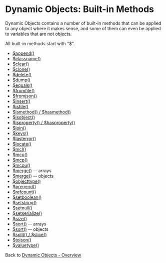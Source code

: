 # Dynamic Objects: Built-in Methods

<PageHeader />

Dynamic Objects contains a number of built-in methods that can be applied to any object where it makes sense, and some of them can even be applied to variables that are not objects.

All built-in methods start with "\$".

- [\$append()](./../method-$append())
- [\$classname()](./../method-$classname())
- [\$clear()](./../method-$clear())
- [\$clone()](./../method-$clone())
- [\$delete()](./../method-$delete())
- [\$dump()](./../method-$dump())
- [\$equals()](./../method-$equals())
- [\$fromfile()](./../method-$fromfile())
- [\$fromjson()](./../method-$fromjson())
- [\$insert()](./../method-$insert())
- [\$isfile()](./../method-$isfile())
- [\$ismethod() / \$hasmethod()](./../method-$ismethod()-&-$hasmethod())
- [\$isobject()](./../method-$isobject())
- [\$isproperty() / \$hasproperty()](./../method-$isproperty()-&-$hasproperty())  
- [\$join()](./../method-$join())
- [\$keys()](./../method-$keys())
- [\$lasterror()](./../method-$lasterror())
- [\$locate()](./../method-$locate())
- [\$mcl()](./../method-$mcl()/README.md)
- [\$mcu()](./../method-$mcu()/README.md)
- [\$mcp()](./../method-$mcp()/README.md)
- [\$mcpu()](./../method-$mcpu()/README.md)  
- [\$merge()](./../method-$merge()-arrays) -- arrays
- [\$merge()](./../method-$merge()-objects) -- objects
- [\$objecttype()](./../method-$objecttype())
- [\$prepend()](./../method-$prepend())
- [\$refcount()](./../method-$refcount())
- [\$setboolean()](./../method-$setboolean())
- [\$setstring()](<./../method-$setstring()/README.md>)
- [\$setnull()](./../method-$setnull())
- [\$setserialize()](./../method-$setserialize())
- [\$size()](./../method-$size())  
- [\$sort()](./../method-$sort()-arrays) -- arrays
- [\$sort()](./../method-$sort()-objects) -- objects
- [\$split() / \$slice()](./../method-$split()-&-$slice())
- [\$tojson()](./../method-$tojson())
- [\$valuetype()](./../method-$valuetype())

Back to [Dynamic Objects - Overview](./../README.md)

<PageFooter />
